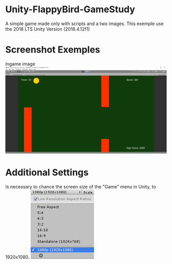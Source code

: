 # Unity-FlappyBird-GameStudy
A simple game made only with scripts and a two images.
This exemple use the 2018 LTS Unity Version (2018.4.12f1)

# Screenshot Exemples

Ingame image
![Screenshot](git-flappybird-01.jpg)

# Additional Settings 

Is necessary to chance the screen size of the "Game" menu in Unity, to 1920x1080.
![Screenshot](git-flappybird-02.png)
